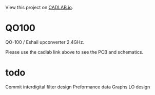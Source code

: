View this project on [CADLAB.io](https://cadlab.io/project/2009). 

# QO100
QO-100 / Eshail upconverter 2.4GHz.

Please use the cadlab link above to see the PCB and schematics.

# todo
Commit interdigital filter design
Preformance data
Graphs
LO design
